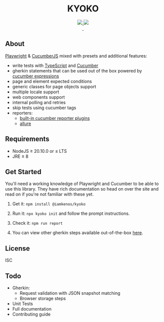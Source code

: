 <!-- markdownlint-disable MD033 -->
<h1 align="center">KYOKO</h1>

<p align="center" width="100%">
  <a href="https://github.com/iamkenos/kyoko/actions/workflows/unit-tests.yml" target="_blank">
    <img src="https://img.shields.io/github/actions/workflow/status/iamkenos/kyoko/unit-tests.yml?label=unit%20tests&logo=github">
  </a>
  <a href="https://github.com/iamkenos/kyoko/actions/workflows/feature-tests.yml" target="_blank">
    <img src="https://img.shields.io/github/actions/workflow/status/iamkenos/kyoko/feature-tests.yml?label=feature%20tests&logo=github">
  </a>
  <br/>
  <a href="https://www.npmjs.com/package/@iamkenos/kyoko?activeTab=readme" target="_blank">
    <img alt="" src="https://img.shields.io/npm/v/@iamkenos/kyoko?label=version&logo=npm&logoColor=red&color=red">
  </a>
  <a href="https://www.npmjs.com/package/@iamkenos/kyoko?activeTab=readme" target="_blank">
    <img alt="" src="https://img.shields.io/npm/dm/@iamkenos/kyoko?label=downloads&logo=npm&logoColor=red&color=red">
  </a>
</p>

## About

[Playwright](https://playwright.dev/) & [CucumberJS](https://cucumber.io/docs/installation/javascript/) mixed with presets and additional features:

- write tests with [TypeScript](https://www.typescriptlang.org/docs/handbook/modules.html) and [Cucumber](https://cucumber.io/docs/guides/overview/)
- gherkin statements that can be used out of the box powered by [cucumber expressions](https://github.com/cucumber/cucumber-expressions)
- page and element expected conditions
- generic classes for page objects support
- multiple locale support
- web components support
- internal polling and retries
- skip tests using cucumber tags
- reporters:
  - [built-in cucumber reporter plugins](https://cucumber.io/docs/cucumber/reporting/?sbsearch=reporting&lang=javascript)
  - [allure](https://allurereport.org/docs/cucumberjs/)

## Requirements

- NodeJS ≥ 20.10.0 or ≤ LTS
- JRE ≥ 8

## Get Started

You'll need a working knowledge of Playwright and Cucumber to be able to use this library. They have rich documentation so head on over the site and read on if you're not familiar with these yet.

1. Get it: `npm install @iamkenos/kyoko`

2. Run it: `npx kyoko init` and follow the prompt instructions.

3. Check it: `npm run report`

4. You can view other gherkin steps available out-of-the-box [here](./demo/test/features).

## License

ISC

## Todo

- Gherkin:
  - Request validation with JSON snapshot matching
  - Browser storage steps
- Unit Tests
- Full documentation
- Contributing guide
